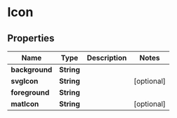 

# Icon


## Properties

| Name | Type | Description | Notes |
|------------ | ------------- | ------------- | -------------|
|**background** | **String** |  |  |
|**svgIcon** | **String** |  |  [optional] |
|**foreground** | **String** |  |  |
|**matIcon** | **String** |  |  [optional] |



